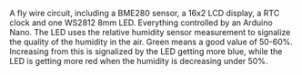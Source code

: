 A fly wire circuit, including a BME280 sensor, a 16x2 LCD display, a RTC clock and one WS2812 8mm LED. Everything controlled by an Arduino Nano.
The LED uses the relative humidity sensor measurement to signalize the quality of the humidity in the air. Green means a good value of 50-60%.
Increasing from this is signalized by the LED getting more blue, while the LED is getting more red when the humidity is decreasing under 50%.
